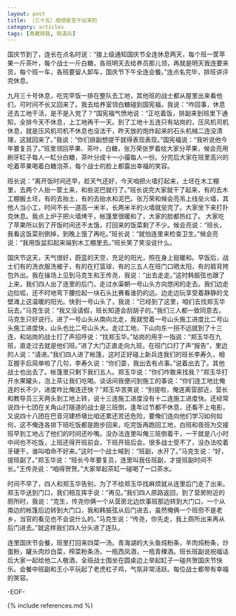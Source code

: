 ```yaml
---
layout: post
title: （三十五）成绩是苦干出来的
category: articles
tags: [青藏铁路, 铁道兵]
---
```


国庆节到了，连长在点名时说：“接上级通知国庆节全连休息两天，每个班一筐苹果一斤茶叶，每个战士一斤白糖，各班明天去给养员那儿领，再就是明天我连要来货，每个班一车，各班要留人卸车，国庆节下午全连会餐。”连点名完毕，排班讲评完休息。

九月三十号休息，吃完早饭一排在整队去工地，其他班的战士都从屋里出来看他们，可时间不长又回来了。我去给养室领白糖碰到国宪福，我说：“咋回事，休息还去工地干活，是不是入党了？”国宪福气愤地说：“正吃着饭，排副来到班里下通知，全排今天不休息，上工地再干一天。到了工地十五连只有站岗的，压风机司机休息，就是压风机司机不休息也没法干，昨天放的炮炸起来的石头机械二连没清理，这就回来了。”我说：“你们排副想提干就得表现表现。”国宪福说：“我听说他今年要复员了。”班里领回苹果、茶叶、白糖，张万荣张罗着给大家分苹果，候会亮用刷牙缸子每人一缸分白糖，茶叶分成十一小撮每人一份。分完后大家在班里高兴的吃着苹果喝着白糖泡茶，每个战士的脸上都露出幸福的笑容。

班长说：“离开饭时间还早，趁天气还好，今天咱把火墙打起来，土坯在木工棚里，去两个人抬一筐土来，和些泥巴就行了。”班长说完大家就干了起来，有的去木工棚搬土坯，有的去抬土，有的去抬水和泥巴。张万荣和候会亮吊上线垒火墙，其他人当小工，时间不长一道高一米半，长两米半的火墙就垒完了。大家坐下来打扑克休息。我点上炉子把火墙烤干，帐篷里很暖和了，大家的脸都热红了。 大家吃了苹果所以到了开饭时间还不太饿，打回来的饭菜剩了不少。候会亮说：“班长，我看这饭菜别倒掉，到晚上饿了再吃。”班长说：“就怕连里来检查卫生。”候会亮说：“我用饭盆扣起来端到木工棚里去。”班长笑了笑没说什么。

国庆节这天，天气很好，蔚蓝的天空，充足的阳光，照在身上挺暖和。早饭后，战士们有的洗衣服洗被子，有的在打篮球，有的三五人在班门口晒太阳，有的肩背挎包外出。我在操场上见到马克生和王传尧，我说：“出去走走。”这时韩振弦也跟了上来，我们四人出了连里的后门，走过水渠朝一号山头方向悠闲的走去。我们边走边拉呱，还不时地弯下腰捡起一块石头比赛看谁扔的远。边走边玩享受着静静的戈壁滩上这温暖的阳光。快到一号山头了，我说：“已经到了这里，咱们去找郑玉华玩去。”马克生说：“我又没请假，班长知道会刮胡子的。”我们三人都一致同意去，马克生只好说行。进了一号山头从南向北走，我就觉着一号山头施工进度比二号山头施工进度快，山头也比二号山头大。走过工地，下山向东一拐不远就到了十三连，和站岗的战士打了声招呼说：“找郑玉华。”站岗的用手一指说：“郑玉华在九班，直走过去就是他们班。”进了大门正直走向九班，在班门口打了声“报告”，里边的人说：“请进。”我们四人进了帐篷，这时正好碰上新兵连我们的班长李寿久，相互握手后简单啦了几句，李寿久说：“你们耍，我出去有点事。”说着出去了。其他战士也出去了。帐篷里只剩下我们五人。郑玉华说：“你们咋敢来找我？”郑玉华打开水果罐头，泡上茶让我们吃喝。谈话间我便问到施工的事说：“你们连工地比俺连的长不少，进度咋比俺连还快？”郑玉华苦笑说：“别提啦，俺连离营部近，营长和教导员三天两头到工地上转，说十三连施工进度没有十二连施工进度快。还经常说四十七团在关角山打隧道的战士是三班倒，逢年过节都不休息，还看不上电影，又说四十八团在巴音河建桥墩比咱还累还苦还危险，要俺们连向他们学习如何如何，这不俺连各排下班吃饭都是跑步回来，吃完饭再跑回工地，白班和夜班为交接班早到工地占了他们的时间还吵嘴。没办法连里叫俺三班倒着干，一干就是八小时中间也不吃饭，上班还得开班前会，下班开班后会。很多战士受不了，没办法咬着牙硬干，谁叫咱命不好来。”这时一个战士喊到：“班副，水开了。”马克生说：“好，提班副了。”郑玉华说：“班长今年要复员，连里叫我任班副，才提班副时间不长。”王传尧说：“咱得贺贺。”大家举起茶缸一碰喝了一口茶水。

时间不早了，四人和郑玉华告别，为了不给郑玉华找麻烦就从连里后门走了出来。郑玉华送到门口，我们相互挥手说：“再见。”我们四人原路返回，到了营房附近的厕所时，我说：“克生，传尧你俩一个从营房北边炊事班那边转到大门口，一个从南边的帐篷后边转到大门口，我和韩振弦从后门进去，虽然俺俩一个班但不是老乡，当官的看见也不会说什么的。”马克生说：“传尧，你先走，我上厕所出来再从后门进去。”就这样我们四人分头进了连队。

连里国庆节会餐，班里打回来四菜一汤。青海湖的大头鱼炖粉条，羊肉炖粉条，炒蛋粉，罐头肉炒白菜，榨菜粉条汤，一瓶西凤酒，一瓶青稞酒。班长班副说祝福话后大家一起给他二人敬酒，全班战士围坐在圆桌边上举起缸子一碰共贺国庆节快乐。会餐中班副和王小平玩起了老虎杠子鸡，气氛非常活跃。每位战士都带有幸福的笑容。

-EOF-

{% include references.md %}
